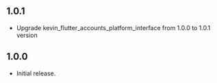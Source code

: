 ## 1.0.1

* Upgrade kevin_flutter_accounts_platform_interface from 1.0.0 to 1.0.1 version

## 1.0.0

* Initial release.